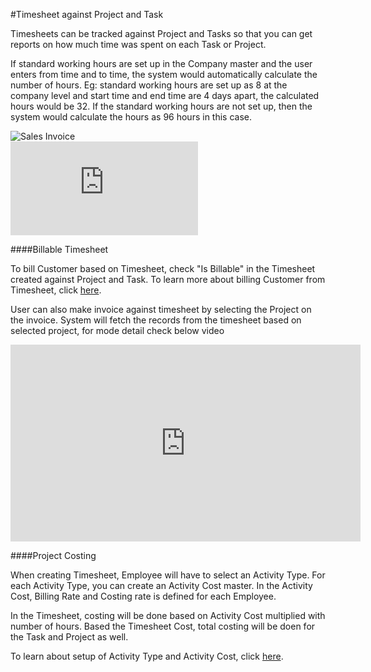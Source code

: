 <!-- add-breadcrumbs -->
#Timesheet against Project and Task

Timesheets can be tracked against Project and Tasks so that you can get reports on how much time was spent on each Task or Project.

If standard working hours are set up in the Company master and the user enters from time and to time, the system would
automatically calculate the number of hours. Eg: standard working hours are set up as 8 at the company level and start
time and end time are 4 days apart, the calculated hours would be 32. If the standard working hours are not set up, then
the system would calculate the hours as 96 hours in this case.

<img class="screenshot" alt="Sales Invoice" src="{{docs_base_url}}/assets/img/project/timesheet/timesheet-project.gif">

<div class="embed-container">
    <iframe src="https://www.youtube.com/embed/IxY-rSJsA6U?start=126rel=0" frameborder="0" allow="autoplay; encrypted-media" allowfullscreen></iframe>
</div>


####Billable Timesheet

To bill Customer based on Timesheet, check "Is Billable" in the Timesheet created against Project and Task. To learn more about billing Customer from Timesheet, click [here](/docs/user/manual/en/projects/timesheet/sales-invoice-from-timesheet.html).

User can also make invoice against timesheet by selecting the Project on the invoice. System will fetch the records from the timesheet based on selected project, for mode detail check below video
<iframe width="560" height="315" src="https://www.youtube.com/embed/hVAjtOFFhDI" frameborder="0" allowfullscreen></iframe>

####Project Costing

When creating Timesheet, Employee will have to select an Activity Type. For each Activity Type, you can create an Activity Cost master. In the Activity Cost, Billing Rate and Costing rate is defined for each Employee. 

In the Timesheet, costing will be done based on Activity Cost multiplied with number of hours. Based the Timesheet Cost, total costing will be doen for the Task and Project as well.

To learn about setup of Activity Type and Activity Cost, click [here](/docs/user/manual/en/projects/articles/project-costing).
